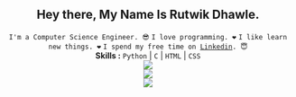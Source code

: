 <div align="center">
        <h2>Hey there, My Name Is Rutwik Dhawle.</h2>
       <div align="center" width="50">
       <code>I'm a Computer Science Engineer. 😎</code>
        <code>I love programming. ❤</code>
        <code>I like learn new things. ❤</code>
       <code>I spend my free time on <a href="https://t.me/rutwikdhawle">Linkedin</a>. 😇</code>
        <br><b>Skills :</b> <code>Python</code> | <code>C</code> | <code>HTML</code> | <code>CSS</code>
        <br><img src="https://github-readme-stats.vercel.app/api?username=rutwikdhawle&include_all_commits=true&show_icons=true">
        <br><img src="https://github-readme-stats.vercel.app/api/top-langs/?username=rutwikdhawle&layout=compact">
        <br><img src="https://gpvc.arturio.dev/rutwikdhawle">
        </div>
</div>
